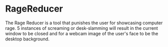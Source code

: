 # RageReducer
The Rage Reducer is a tool that punishes the user for showcasing computer rage. 5 instances of screaming or desk-slamming will result in the current window to be closed and for a webcam image of the user's face to be the desktop background. 
